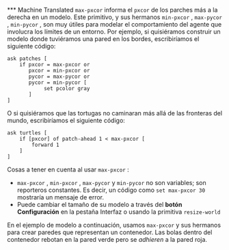 ﻿*** Machine Translated
`max-pxcor` informa el `pxcor` de los parches más a la derecha en un modelo. Este primitivo, y sus hermanos `min-pxcor` , `max-pycor` , `min-pycor` , son muy útiles para modelar el comportamiento del agente que involucra los límites de un entorno. Por ejemplo, si quisiéramos construir un modelo donde tuviéramos una pared en los bordes, escribiríamos el siguiente código:



```
ask patches [
	if pxcor = max-pxcor or
	   pxcor = min-pxcor or
	   pycor = max-pycor or
	   pycor = min-pycor [
	   		set pcolor gray
	   ]
]
```


O si quisiéramos que las tortugas no caminaran más allá de las fronteras del mundo, escribiríamos el siguiente código:



```
ask turtles [
	if [pxcor] of patch-ahead 1 < max-pxcor [
		forward 1
	] 
]
```


Cosas a tener en cuenta al usar `max-pxcor` :

- `max-pxcor` , `min-pxcor` , `max-pycor` y `min-pycor` no son variables; son reporteros constantes. Es decir, un código como `set max-pxcor 30` mostraría un mensaje de error.
- Puede cambiar el tamaño de su modelo a través del **botón Configuración** en la pestaña Interfaz o usando la primitiva `resize-world`


En el ejemplo de modelo a continuación, usamos `max-pxcor` y sus hermanos para crear paredes que representan un contenedor. Las bolas dentro del contenedor rebotan en la pared verde pero se *adhieren* a la pared roja.